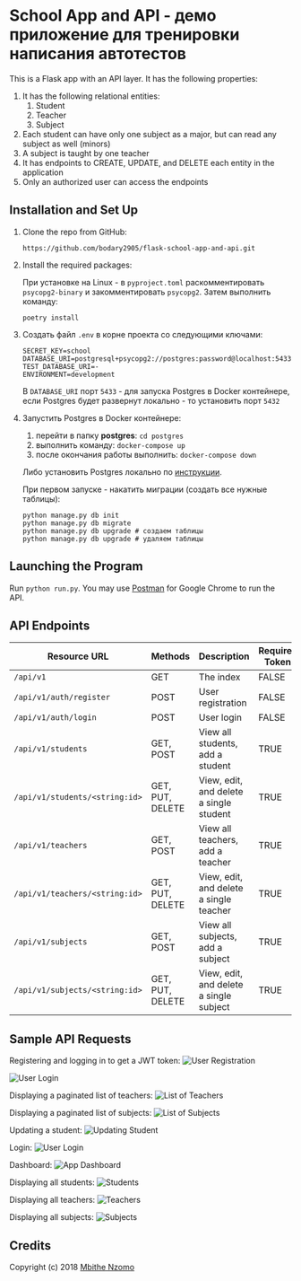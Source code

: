 # School App and API - демо приложение для тренировки написания автотестов

This is a Flask app with an API layer. It has the following properties:

1. It has the following relational entities:
    1. Student
    2. Teacher
    3. Subject
2. Each student can have only one subject as a major, but can read any subject as well (minors)
3. A subject is taught by one teacher
4. It has endpoints to CREATE, UPDATE, and DELETE each entity in the application
5. Only an authorized user can access the endpoints

## Installation and Set Up

1. Clone the repo from GitHub:

   ```
   https://github.com/bodary2905/flask-school-app-and-api.git
   ```

2. Install the required packages:

   При установке на Linux - в `pyproject.toml` раскомментировать `psycopg2-binary` и закомментировать `psycopg2`. Затем
   выполнить команду:
   ```
   poetry install
   ```


3. Создать файл `.env` в корне проекта со следующими ключами:

   ```
   SECRET_KEY=school
   DATABASE_URI=postgresql+psycopg2://postgres:password@localhost:5433/school_dev
   TEST_DATABASE_URI=-
   ENVIRONMENT=development
   ```
   В `DATABASE_URI` порт `5433` - для запуска Postgres в Docker контейнере, если Postgres будет развернут локально - то
   установить порт `5432`

3. Запустить Postgres в Docker контейнере:

    1. перейти в папку **postgres**: `cd postgres`
    2. выполнить команду: `docker-compose up`
    3. после окончания работы выполнить: `docker-compose down`

   Либо установить Postgres локально
   по [инструкции](https://winitpro.ru/index.php/2019/10/25/ustanovka-nastrojka-postgresql-v-windows/).

   При первом запуске - накатить миграции (создать все нужные таблицы):

   ```
   python manage.py db init
   python manage.py db migrate
   python manage.py db upgrade # создаем таблицы
   python manage.py db upgrade # удаляем таблицы
   ```

## Launching the Program

Run ```python run.py```. You may
use [Postman](https://chrome.google.com/webstore/detail/postman/fhbjgbiflinjbdggehcddcbncdddomop?hl=en) for Google
Chrome to run the API.

## API Endpoints

| Resource URL                   | Methods          | Description                             | Requires Token |
|--------------------------------|------------------|-----------------------------------------|----------------|
| `/api/v1`                      | GET              | The index                               | FALSE          |
| `/api/v1/auth/register`        | POST             | User registration                       | FALSE          |
| `/api/v1/auth/login`           | POST             | User login                              | FALSE          |
| `/api/v1/students`             | GET, POST        | View all students, add a student        | TRUE           |
| `/api/v1/students/<string:id>` | GET, PUT, DELETE | View, edit, and delete a single student | TRUE           |
| `/api/v1/teachers`             | GET, POST        | View all teachers, add a teacher        | TRUE           |
| `/api/v1/teachers/<string:id>` | GET, PUT, DELETE | View, edit, and delete a single teacher | TRUE           |
| `/api/v1/subjects`             | GET, POST        | View all subjects, add a subject        | TRUE           |
| `/api/v1/subjects/<string:id>` | GET, PUT, DELETE | View, edit, and delete a single subject | TRUE           |

## Sample API Requests

Registering and logging in to get a JWT token:
![User Registration](screenshots/api_register.png)

![User Login](screenshots/api_login.png)

Displaying a paginated list of teachers:
![List of Teachers](screenshots/api_list_teachers.png)

Displaying a paginated list of subjects:
![List of Subjects](screenshots/api_list_subjects.png)

Updating a student:
![Updating Student](screenshots/api_update_student.png)

Login:
![User Login](screenshots/app_login.png)

Dashboard:
![App Dashboard](screenshots/app_dashboard.png)

Displaying all students:
![Students](screenshots/app_students.png)

Displaying all teachers:
![Teachers](screenshots/app_teachers.png)

Displaying all subjects:
![Subjects](screenshots/app_subjects.png)

## Credits

Copyright (c) 2018 [Mbithe Nzomo](https://github.com/mbithenzomo)
